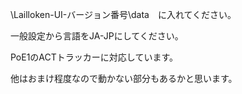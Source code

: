 \Lailloken-UI-バージョン番号\data　に入れてください。

一般設定から言語をJA-JPにしてください。


PoE1のACTトラッカーに対応しています。

他はおまけ程度なので動かない部分もあるかと思います。
